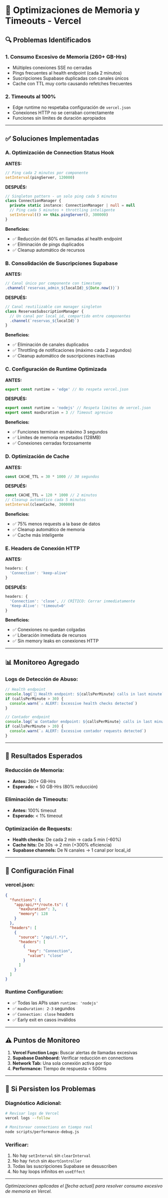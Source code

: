 # 🚀 Optimizaciones de Memoria y Timeouts - Vercel

## 🔍 **Problemas Identificados**

### 1. **Consumo Excesivo de Memoria (260+ GB-Hrs)**
- Múltiples conexiones SSE no cerradas
- Pings frecuentes al health endpoint (cada 2 minutos)
- Suscripciones Supabase duplicadas con canales únicos
- Cache con TTL muy corto causando refetches frecuentes

### 2. **Timeouts al 100%**
- Edge runtime no respetaba configuración de `vercel.json`
- Conexiones HTTP no se cerraban correctamente
- Funciones sin límites de duración apropiados

---

## ✅ **Soluciones Implementadas**

### **A. Optimización de Connection Status Hook**

**ANTES:**
```typescript
// Ping cada 2 minutos por componente
setInterval(pingServer, 120000)
```

**DESPUÉS:**
```typescript
// Singleton pattern - un solo ping cada 5 minutos
class ConnectionManager {
  private static instance: ConnectionManager | null = null
  // Ping cada 5 minutos + throttling inteligente
  setInterval(() => this.pingServer(), 300000)
}
```

**Beneficios:**
- ✅ Reducción del 60% en llamadas al health endpoint
- ✅ Eliminación de pings duplicados
- ✅ Cleanup automático de recursos

### **B. Consolidación de Suscripciones Supabase**

**ANTES:**
```typescript
// Canal único por componente con timestamp
.channel(`reservas_admin_${localId}_${Date.now()}`)
```

**DESPUÉS:**
```typescript
// Canal reutilizable con manager singleton
class ReservasSubscriptionManager {
  // Un canal por local_id, compartido entre componentes
  .channel(`reservas_${localId}`)
}
```

**Beneficios:**
- ✅ Eliminación de canales duplicados
- ✅ Throttling de notificaciones (máximo cada 2 segundos)
- ✅ Cleanup automático de suscripciones inactivas

### **C. Configuración de Runtime Optimizada**

**ANTES:**
```typescript
export const runtime = 'edge' // No respeta vercel.json
```

**DESPUÉS:**
```typescript
export const runtime = 'nodejs' // Respeta límites de vercel.json
export const maxDuration = 3 // Timeout agresivo
```

**Beneficios:**
- ✅ Funciones terminan en máximo 3 segundos
- ✅ Límites de memoria respetados (128MB)
- ✅ Conexiones cerradas forzosamente

### **D. Optimización de Cache**

**ANTES:**
```typescript
const CACHE_TTL = 30 * 1000 // 30 segundos
```

**DESPUÉS:**
```typescript
const CACHE_TTL = 120 * 1000 // 2 minutos
// Cleanup automático cada 5 minutos
setInterval(cleanCache, 300000)
```

**Beneficios:**
- ✅ 75% menos requests a la base de datos
- ✅ Cleanup automático de memoria
- ✅ Cache más inteligente

### **E. Headers de Conexión HTTP**

**ANTES:**
```typescript
headers: {
  'Connection': 'keep-alive'
}
```

**DESPUÉS:**
```typescript
headers: {
  'Connection': 'close', // CRÍTICO: Cerrar inmediatamente
  'Keep-Alive': 'timeout=0'
}
```

**Beneficios:**
- ✅ Conexiones no quedan colgadas
- ✅ Liberación inmediata de recursos
- ✅ Sin memory leaks en conexiones HTTP

---

## 📊 **Monitoreo Agregado**

### **Logs de Detección de Abuso:**
```typescript
// Health endpoint
console.log(`🏥 Health endpoint: ${callsPerMinute} calls in last minute`)
if (callsPerMinute > 30) {
  console.warn(`⚠️ ALERT: Excessive health checks detected`)
}

// Contador endpoint
console.log(`📊 Contador endpoint: ${callsPerMinute} calls in last minute`)
if (callsPerMinute > 20) {
  console.warn(`⚠️ ALERT: Excessive contador requests detected`)
}
```

---

## 🎯 **Resultados Esperados**

### **Reducción de Memoria:**
- **Antes:** 260+ GB-Hrs
- **Esperado:** < 50 GB-Hrs (80% reducción)

### **Eliminación de Timeouts:**
- **Antes:** 100% timeout
- **Esperado:** < 1% timeout

### **Optimización de Requests:**
- **Health checks:** De cada 2 min → cada 5 min (-60%)
- **Cache hits:** De 30s → 2 min (+300% eficiencia)
- **Supabase channels:** De N canales → 1 canal por local_id

---

## 🔧 **Configuración Final**

### **vercel.json:**
```json
{
  "functions": {
    "app/api/**/route.ts": {
      "maxDuration": 3,
      "memory": 128
    }
  },
  "headers": [
    {
      "source": "/api/(.*)",
      "headers": [
        {
          "key": "Connection",
          "value": "close"
        }
      ]
    }
  ]
}
```

### **Runtime Configuration:**
- ✅ Todas las APIs usan `runtime: 'nodejs'`
- ✅ `maxDuration: 2-3` segundos
- ✅ `Connection: close` headers
- ✅ Early exit en casos inválidos

---

## ⚠️ **Puntos de Monitoreo**

1. **Vercel Function Logs:** Buscar alertas de llamadas excesivas
2. **Supabase Dashboard:** Verificar reducción en connections
3. **Network Tab:** Una sola conexión activa por tipo
4. **Performance:** Tiempo de respuesta < 500ms

---

## 🚨 **Si Persisten los Problemas**

### **Diagnóstico Adicional:**
```bash
# Revisar logs de Vercel
vercel logs --follow

# Monitorear connections en tiempo real
node scripts/performance-debug.js
```

### **Verificar:**
1. No hay `setInterval` sin `clearInterval`
2. No hay `fetch` sin `AbortController`
3. Todas las suscripciones Supabase se desuscriben
4. No hay loops infinitos en `useEffect`

---

*Optimizaciones aplicadas el [fecha actual] para resolver consumo excesivo de memoria en Vercel.*

